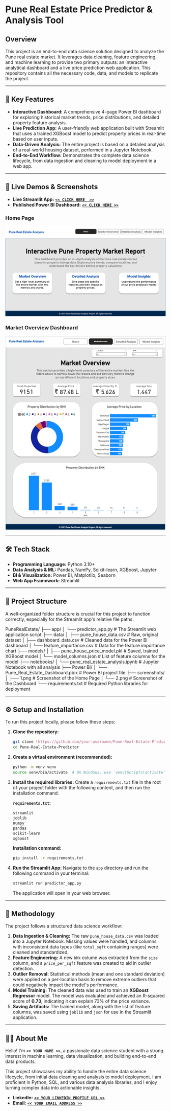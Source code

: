 # Pune Real Estate Price Predictor & Analysis Tool

## Overview

This project is an end-to-end data science solution designed to analyze the Pune real estate market. It leverages data cleaning, feature engineering, and machine learning to provide two primary outputs: an interactive analytical dashboard and a live price prediction web application. This repository contains all the necessary code, data, and models to replicate the project.

---

## 🚀 Key Features

* **Interactive Dashboard:** A comprehensive 4-page Power BI dashboard for exploring historical market trends, price distributions, and detailed property feature analysis.
* **Live Prediction App:** A user-friendly web application built with Streamlit that uses a trained XGBoost model to predict property prices in real-time based on user inputs.
* **Data-Driven Analysis:** The entire project is based on a detailed analysis of a real-world housing dataset, performed in a Jupyter Notebook.
* **End-to-End Workflow:** Demonstrates the complete data science lifecycle, from data ingestion and cleaning to model deployment in a web app.

---

## 🔗 Live Demos & Screenshots

* **Live Streamlit App:** [**`<< CLICK HERE  >>`**](https://pune-real-estate-predictor-jh67jg6n2k44xtcrkrqc8z.streamlit.app/)
* **Published Power BI Dashboard:** [**`<< CLICK HERE >>`**](https://app.powerbi.com/groups/me/reports/556060b7-f0c5-4a92-8737-35fc565e8a60/187890696b263581466c?experience=power-bi)

### Home Page
![Home Page Screenshot](screenshots/1.png)

### Market Overview Dashboard
![Dashboard Screenshot](screenshots/2.png)

---

## 🛠️ Tech Stack

* **Programming Language:** Python 3.10+
* **Data Analysis & ML:** Pandas, NumPy, Scikit-learn, XGBoost, Jupyter
* **BI & Visualization:** Power BI, Matplotlib, Seaborn
* **Web App Framework:** Streamlit

---

## 📂 Project Structure

A well-organized folder structure is crucial for this project to function correctly, especially for the Streamlit app's relative file paths.


PuneRealEstate/
├── app/
│   └── predictor_app.py         # The Streamlit web application script
├── data/
│   ├── pune_house_data.csv      # Raw, original dataset
│   ├── dashboard_data.csv       # Cleaned data for the Power BI dashboard
│   └── feature_importance.csv   # Data for the feature importance chart
├── models/
│   ├── pune_house_price_model.pkl # Saved, trained XGBoost model
│   └── model_columns.json       # List of feature columns for the model
├── notebooks/
│   └── pune_real_estate_analysis.ipynb # Jupyter Notebook with all analysis
├── Power BI/
│   └── Pune_Real_Estate_Dashboard.pbix # Power BI project file
├── screenshots/
│   ├── 1.png                    # Screenshot of the Home Page
│   └── 2.png                    # Screenshot of the Dashboard
└── requirements.txt             # Required Python libraries for deployment


---

## ⚙️ Setup and Installation

To run this project locally, please follow these steps:

1.  **Clone the repository:**
    ```bash
    git clone [https://github.com/your-username/Pune-Real-Estate-Predictor.git](https://github.com/your-username/Pune-Real-Estate-Predictor.git)
    cd Pune-Real-Estate-Predictor
    ```

2.  **Create a virtual environment (recommended):**
    ```bash
    python -m venv venv
    source venv/bin/activate  # On Windows, use `venv\Scripts\activate`
    ```

3.  **Install the required libraries:**
    Create a `requirements.txt` file in the root of your project folder with the following content, and then run the installation command.

    **`requirements.txt`:**
    ```text
    streamlit
    joblib
    numpy
    pandas
    scikit-learn
    xgboost
    ```

    **Installation command:**
    ```bash
    pip install -r requirements.txt
    ```

4.  **Run the Streamlit App:**
    Navigate to the `app` directory and run the following command in your terminal:
    ```bash
    streamlit run predictor_app.py
    ```
    The application will open in your web browser.

---

## 🔬 Methodology

The project follows a structured data science workflow:

1.  **Data Ingestion & Cleaning:** The raw `pune_house_data.csv` was loaded into a Jupyter Notebook. Missing values were handled, and columns with inconsistent data types (like `total_sqft` containing ranges) were cleaned and standardized.
2.  **Feature Engineering:** A new `bhk` column was extracted from the `size` column, and a `price_per_sqft` feature was created to aid in outlier detection.
3.  **Outlier Removal:** Statistical methods (mean and one standard deviation) were applied on a per-location basis to remove extreme outliers that could negatively impact the model's performance.
4.  **Model Training:** The cleaned data was used to train an **XGBoost Regressor** model. The model was evaluated and achieved an R-squared score of **0.73**, indicating it can explain 73% of the price variance.
5.  **Saving Artifacts:** The trained model, along with the list of feature columns, was saved using `joblib` and `json` for use in the Streamlit application.

---

## 👨‍💻 About Me

Hello! I'm **`<< YOUR NAME >>`**, a passionate data science student with a strong interest in machine learning, data visualization, and building end-to-end data products.

This project showcases my ability to handle the entire data science lifecycle, from initial data cleaning and analysis to model deployment. I am proficient in Python, SQL, and various data analysis libraries, and I enjoy turning complex data into actionable insights.

* **LinkedIn:** [**`<< YOUR LINKEDIN PROFILE URL >>`**](https://www.linkedin.com/in/harsh-bandal-3240912b7/)
* **Email:** [**`<< YOUR EMAIL ADDRESS >>`**](harshbandal.scoe.comp@gmail.com)


